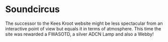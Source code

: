 <!--
  id: 2146
  slug: soundcircus
  type: fortpolio
  excerpt: <p>Flash website that won an FWASOTD, an ADCN Lamp and a Webby!</p>
  categories: front end, 3D, video, backend
  tags: CSS, HTML, jQuery, PHP, ActionScript, Flash
  clients: Pool Worldwide
  collaboration: DPPLR
  prizes: FWA, ADCN, Webby
  thumbnail: soundcircus5.jpg
  image: soundcircus5.jpg
  images: soundcircus1.jpg, soundcircus2.jpg, soundcircus3.jpg, soundcircus4.jpg, soundcircus5.jpg
  inCv: true
  inPortfolio: true
  dateFrom: 2011-03-01
  dateTo: 2011-05-01
-->

# Soundcircus

<p>The successor to the Kees Kroot website might be less spectacular from an interactive point of view but equals it in terms of atmosphere. This time the site was rewarded a FWASOTD, a silver ADCN Lamp and also a Webby!</p>